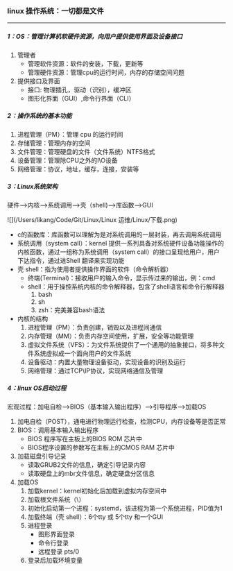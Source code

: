 ### linux 操作系统：一切都是文件

------

##### 1：OS：管理计算机软硬件资源，向用户提供使用界面及设备接口

1. 管理者
   - 管理软件资源：软件的安装，下载，更新等
   - 管理硬件资源：管理cpu的运行时间，内存的存储空间问题
2. 提供接口及界面
   - 接口: 物理插孔，驱动（识别），缓冲区
   - 图形化界面（GUI）,命令行界面（CLI）

##### 2：操作系统的基本功能

1. 进程管理（PM）：管理 cpu 的运行时间
2. 存储管理：管理内存的空间
3. 文件管理：管理硬盘的文件（文件系统）NTFS格式
4. 设备管理：管理除CPU之外的I\O设备
5. 网络管理：协议，地址，缓存，连接，安装等

##### 3：Linux系统架构

硬件—>内核—>系统调用—>壳（shell)—>库函数—>GUI

![](/Users/likang/Code/Git/Linux/Linux 运维/Linux/下载.png)

- c的函数库：库函数可以理解为是对系统调用的一层封装，再去调用系统调用
- 系统调用（system call）：kernel 提供一系列具备对系统硬件设备功能操作的内核函数，通过一组称为系统调用（system call）的接口呈现给用户，用户下达指令，通过进Shell 翻译来实现功能
- 壳 shell：指为使用者提供操作界面的软件（命令解析器）
  - 终端(Terminal)：接收用户的输入命令，显示传过来的输出，例：cmd
  - shell：用于操控系统内核的命令解释器，包含了shell语言和命令行解释器
    1. bash
    2. sh
    3. zsh：完美兼容bash语法
- 内核的结构
  1. 进程管理（PM）：负责创建，销毁以及进程间通信
  2. 内存管理（MM）：负责内存空间使用，扩展，安全等功能管理
  3. 虚拟文件系统（VFS）：为文件系统提供了一个通用的抽象接口，将多种文件系统虚拟成一个面向用户的文件系统
  4. 设备驱动：内置大量物理设备驱动，实现设备的识别及运行
  5. 网络管理：通过TCP\IP协议，实现网络通信及管理

##### 4：linux OS启动过程

宏观过程：加电自检-->BIOS（基本输入输出程序）-->引导程序-->加载OS

1. 加电自检（POST），通电进行物理运行检查，检测CPU，内存设备等是否正常
2. BIOS：调用基本输入输出程序
   - BIOS 程序写在主板上的BIOS ROM 芯片中
   - BIOS程序设置的参数写在主板上的CMOS RAM 芯片中
3. 加载磁盘引导记录
   - 读取GRUB2文件的信息，确定引导记录内容
   - 读取硬盘上的mbr文件信息，确定硬盘分区信息
4. 加载OS
   1. 加载kernel：kernel初始化后加载到虚拟内存空间中
   2. 加载根文件系统（\）
   3. 初始化启动第一个进程：systemd，该进程为第一个系统进程，PID值为1
   4. 加载终端（壳 shell）：6个tty 或 5个tty 和一个GUI
   5. 进程登录
      - 图形界面登录
      - 命令行登录
      - 远程登录 pts/0 
   6. 登录后加载环境变量